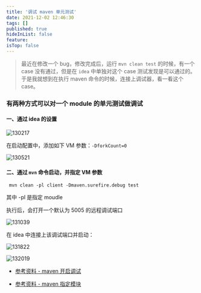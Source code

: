 ```yaml
---
title: '调试 maven 单元测试'
date: 2021-12-02 12:46:30
tags: []
published: true
hideInList: false
feature: 
isTop: false
---
```


<!-- more -->

> 最近在修改一个 bug，修改完成后，运行 `mvn clean test` 的时候，有一个 case 没有通过，但是在 `idea` 中单独对这个 case 测试发现是可以通过的。于是我就想到在执行 maven 命令的时候，连接上调试器，看一看这个case。



### 有两种方式可以对一个 module 的单元测试做调试

#### 一、通过 idea 的设置



![130217](https://image.yuhaowin.com/2021/12/02/130217.png)



在启动配置中，添加如下 VM 参数：`-DforkCount=0`



![130521](https://image.yuhaowin.com/2021/12/02/130521.png)



#### 二、通过 `mvn` 命令启动，并指定 VM 参数

` mvn clean -pl client -Dmaven.surefire.debug test`

其中 -pl 是指定 moudle

执行后，会打开一个默认为 5005 的远程调试端口

![131039](https://image.yuhaowin.com/2021/12/02/131039.png)



在 idea 中连接上该调试端口并启动：

![131822](https://image.yuhaowin.com/2021/12/02/131822.png)



![132019](https://image.yuhaowin.com/2021/12/02/132019.png)



+ [参考资料 - maven 开启调试](https://maven.apache.org/surefire/maven-surefire-plugin/examples/debugging.html)

+ [参考资料 - maven 指定模块](https://www.cnblogs.com/mrld/p/14214879.html)

